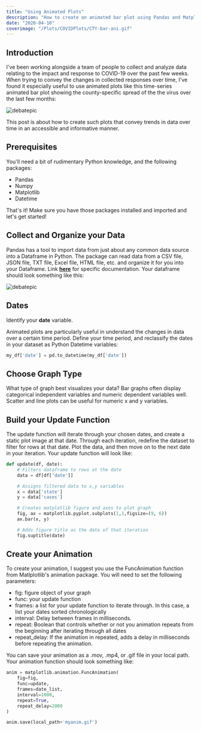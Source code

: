 ```yaml
---
title: "Using Animated Plots"
description: "How to create an animated bar plot using Pandas and Matplotlib..."
date: "2020-04-10"
coverimage: "/Plots/COVIDPlots/CTY-bar-ani.gif"
---
```


<h2> Introduction </h2>

I've been working alongside a team of people to collect and analyze data relating to the impact and response to COVID-19 over the past few weeks. When trying to convey the changes in collected responses over time, I've found it especially useful to use animated plots like this time-series animated bar plot showing the county-specific spread of the the virus over the last few months:

![debatepic](/Plots/COVIDPlots/CTY-bar-ani.gif)

This post is about how to create such plots that convey trends in data over time in an accessible and informative manner.

## Prerequisites

You'll need a bit of rudimentary Python knowledge, and the following packages:

- Pandas
- Numpy
- Matplotlib
- Datetime

That's it! Make sure you have those packages installed and imported and let's get started!

## Collect and Organize your Data

Pandas has a tool to import data from just about any common data source into a Dataframe in Python. The package can read data from a CSV file, JSON file, TXT file, Excel file, HTML file, etc. and organize it for you into your Dataframe. Link [**here**](https://pandas.pydata.org/pandas-docs/stable/user_guide/io.html) for specific documentation. Your dataframe should look something like this:

![debatepic](/Plots/COVIDdfexample.png "Logo Title Text 1")

## Dates

Identify your **date** variable.

Animated plots are particularly useful in understand the changes in data over a certain time period. Define your time period, and reclassify the dates in your dataset as Python Datetime variables:

```python
my_df['date'] = pd.to_datetime(my_df['date'])
```

## Choose Graph Type

What type of graph best visualizes your data? Bar graphs often display categorical independent variables and numeric dependent variables well. Scatter and line plots can be useful for numeric x and y variables.

## Build your Update Function

The update function will iterate through your chosen dates, and create a static plot image at that date. Through each iteration, redefine the dataset to filter for rows at that date. Plot the data, and then move on to the next date in your iteration. Your update function will look like:

```python
def update(df, date):
    # Filters dataframe to rows at the date
    data = df[df['date']]

    # Assigns filtered data to x,y variables
    x = data['state']
    y = data['cases']

    # Creates matplotlib figure and axes to plot graph
    fig, ax = matplotlib.pyplot.subplots(1,1,figsize=(9, 6))
    ax.bar(x, y)

    # Adds figure title as the date of that iteration
    fig.suptitle(date)

```

## Create your Animation

To create your animation, I suggest you use the FuncAnimation function from Matlplotlib's animation package. You will need to set the following parameters:

- fig: figure object of your graph
- func: your update function
- frames: a list for your update function to iterate through. In this case, a list your dates sorted chronologically
- interval: Delay between frames in milliseconds.
- repeat: Boolean that controls whether or not you animation repeats from the beginning after iterating through all dates
- repeat_delay: If the animation in repeated, adds a delay in milliseconds before repeating the animation.

You can save your animation as a .mov, .mp4, or .gif file in your local path. Your animation function should look something like:

```python
anim = matplotlib.animation.FuncAnimation(
    fig=fig,
    func=update,
    frames=date_list,
    interval=1000,
    repeat=True,
    repeat_delay=2000
)

anim.save(local_path+'myanim.gif')
```
